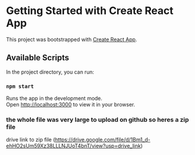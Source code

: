 # Getting Started with Create React App

This project was bootstrapped with [Create React App](https://github.com/facebook/create-react-app).

## Available Scripts

In the project directory, you can run:

### `npm start`

Runs the app in the development mode.\
Open [http://localhost:3000](http://localhost:3000) to view it in your browser.

### the whole file was very large to upload on github so heres a zip file
drive link to zip file (https://drive.google.com/file/d/1Bm1_d-ehHO2sUm59Xz38LLLNJUoT4bnT/view?usp=drive_link)
